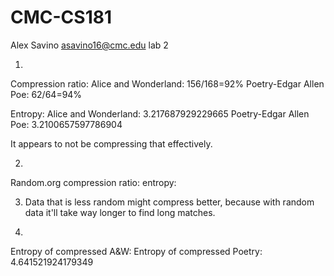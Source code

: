 # CMC-CS181
Alex Savino
asavino16@cmc.edu
lab 2

1) 
Compression ratio:
Alice and Wonderland: 156/168=92%
Poetry-Edgar Allen Poe: 62/64=94%

Entropy: 
Alice and Wonderland: 3.217687929229665
Poetry-Edgar Allen Poe: 3.2100657597786904

It appears to not be compressing that effectively. 


2) 
Random.org 
compression ratio: 
entropy: 

3) Data that is less random might compress better, because with random data it'll take way longer to find long matches. 

4) 
Entropy of compressed A&W: 
Entropy of compressed Poetry: 4.641521924179349